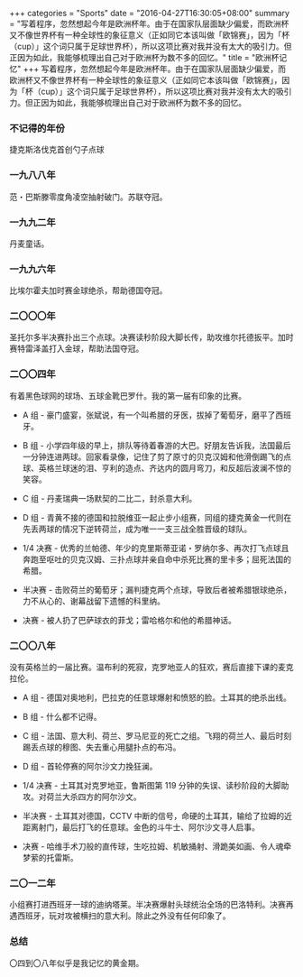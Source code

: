 +++
categories = "Sports"
date = "2016-04-27T16:30:05+08:00"
summary = "写着程序，忽然想起今年是欧洲杯年。由于在国家队层面缺少偏爱，而欧洲杯又不像世界杯有一种全球性的象征意义（正如同它本该叫做「欧锦赛」，因为「杯（cup）」这个词只属于足球世界杯），所以这项比赛对我并没有太大的吸引力。但正因为如此，我能够梳理出自己对于欧洲杯为数不多的回忆。"
title = "欧洲杯记忆"
+++
写着程序，忽然想起今年是欧洲杯年。由于在国家队层面缺少偏爱，而欧洲杯又不像世界杯有一种全球性的象征意义（正如同它本该叫做「欧锦赛」，因为「杯（cup）」这个词只属于足球世界杯），所以这项比赛对我并没有太大的吸引力。但正因为如此，我能够梳理出自己对于欧洲杯为数不多的回忆。

### 不记得的年份

捷克斯洛伐克首创勺子点球

### 一九八八年

范・巴斯滕零度角凌空抽射破门。苏联夺冠。

### 一九九二年

丹麦童话。

### 一九九六年

比埃尔霍夫加时赛金球绝杀，帮助德国夺冠。

### 二〇〇〇年

圣托尔多半决赛扑出三个点球。决赛读秒阶段大脚长传，助攻维尔托德扳平。加时赛特雷泽盖打入金球，帮助法国夺冠。

### 二〇〇四年

有着黑色球网的球场、五球金靴巴罗什。我的第一届有印象的比赛。

* A 组 - 豪门盛宴，张斌说，有一个叫希腊的牙医，拔掉了葡萄牙，磨平了西班牙。

* B 组 - 小学四年级的早上，排队等待着春游的大巴。好朋友告诉我，法国最后一分钟连进两球。回家看录像，记住了剪了原寸的贝克汉姆和他滑倒踢飞的点球、英格兰球迷的泪、亨利的造点、齐达内的圆月弯刀，和反超后波澜不惊的笑容。

* C 组 - 丹麦瑞典一场默契的二比二，封杀意大利。

* D 组 - 青黄不接的德国和拉脱维亚一起止步小组赛，同组的捷克黄金一代则在先丢两球的情况下逆转荷兰，成为唯一一支三战全胜晋级的球队。

* 1/4 决赛 - 优秀的兰帕德、年少的克里斯蒂亚诺・罗纳尔多、再次打飞点球且奔跑至呕吐的贝克汉姆、三扑点球并亲自命中杀死比赛的里卡多；屈死法国的希腊。

* 半决赛 - 击败荷兰的葡萄牙；漏判捷克两个点球，导致后者被希腊银球绝杀，力不从心的、谢幕战留下遗憾的科里纳。

* 决赛 - 被人扔了巴萨球衣的菲戈；雷哈格尔和他的希腊神话。

### 二〇〇八年

没有英格兰的一届比赛。温布利的死寂，克罗地亚人的狂欢，赛后直接下课的麦克拉伦。

* A 组 - 德国对奥地利，巴拉克的任意球爆射和愤怒的脸。土耳其的绝杀出线。

* B 组 - 什么都不记得。

* C 组 - 法国、意大利、荷兰、罗马尼亚的死亡之组。飞翔的荷兰人、最后时刻踢丢点球的穆图、失去重心用腿扑点的布冯。

* D 组 - 首轮停赛的阿尔沙文力挽狂澜。

* 1/4 决赛 - 土耳其对克罗地亚，鲁斯图第 119 分钟的失误、读秒阶段的大脚助攻。对荷兰大杀四方的阿尔沙文。

* 半决赛 - 土耳其对德国，CCTV 中断的信号，命硬的土耳其，输给了拉姆的近距离射门，最后打飞的任意球。金色的斗牛士、阿尔沙文寻人启事。

* 决赛 - 哈维手术刀般的直传球，生吃拉姆、机敏捅射、滑跪美如画、令人魂牵梦萦的托雷斯。

### 二〇一二年

小组赛打进西班牙一球的迪纳塔莱。半决赛爆射头球统治全场的巴洛特利。决赛再遇西班牙，玩对攻被横扫的意大利。除此之外没有任何印象了。


### 总结
〇四到〇八年似乎是我记忆的黄金期。
